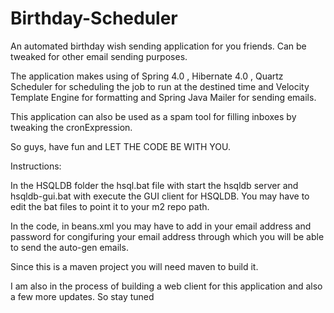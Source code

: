 # Birthday-Scheduler
An automated birthday wish sending application for you friends. Can be tweaked for other email sending purposes.

The application makes using of Spring 4.0 , Hibernate 4.0 , Quartz Scheduler for scheduling the job to run at the destined time and Velocity Template Engine for formatting and Spring Java Mailer for sending emails.

This application can also be used as a spam tool for filling inboxes by tweaking the cronExpression.

So guys, have fun and LET THE CODE BE WITH YOU.

Instructions:

In the HSQLDB folder the hsql.bat file with start the hsqldb server and hsqldb-gui.bat with execute the GUI client for HSQLDB.
You may have to edit the bat files to point it to your m2 repo path.

In the code, in beans.xml you may have to add in your email address and password for congifuring your email address through which you will be able to send the auto-gen emails.

Since this is a maven project you will need maven to build it.

I am also in the process of building a web client for this application and also a few more updates. So stay tuned
